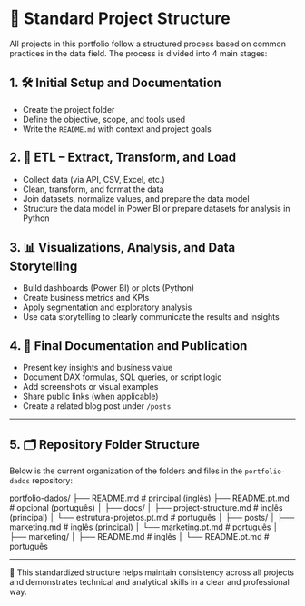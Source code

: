 # 📁 Standard Project Structure

All projects in this portfolio follow a structured process based on common practices in the data field. The process is divided into 4 main stages:

## 1. 🛠️ Initial Setup and Documentation
- Create the project folder
- Define the objective, scope, and tools used
- Write the `README.md` with context and project goals

## 2. 🔄 ETL – Extract, Transform, and Load
- Collect data (via API, CSV, Excel, etc.)
- Clean, transform, and format the data
- Join datasets, normalize values, and prepare the data model
- Structure the data model in Power BI or prepare datasets for analysis in Python

## 3. 📊 Visualizations, Analysis, and Data Storytelling
- Build dashboards (Power BI) or plots (Python)
- Create business metrics and KPIs
- Apply segmentation and exploratory analysis
- Use data storytelling to clearly communicate the results and insights

## 4. 📝 Final Documentation and Publication
- Present key insights and business value
- Document DAX formulas, SQL queries, or script logic
- Add screenshots or visual examples
- Share public links (when applicable)
- Create a related blog post under `/posts`

---
## 5. 🗂️ Repository Folder Structure

Below is the current organization of the folders and files in the `portfolio-dados` repository:


portfolio-dados/
├── README.md                  # principal (inglês)
├── README.pt.md               # opcional (português)
│
├── docs/
│   ├── project-structure.md          # inglês (principal)
│   └── estrutura-projetos.pt.md      # português
│
├── posts/
│   ├── marketing.md                  # inglês (principal)
│   └── marketing.pt.md               # português
│
├── marketing/
│   ├── README.md                     # inglês
│   └── README.pt.md                  # português


---

📎 This standardized structure helps maintain consistency across all projects and demonstrates technical and analytical skills in a clear and professional way.
